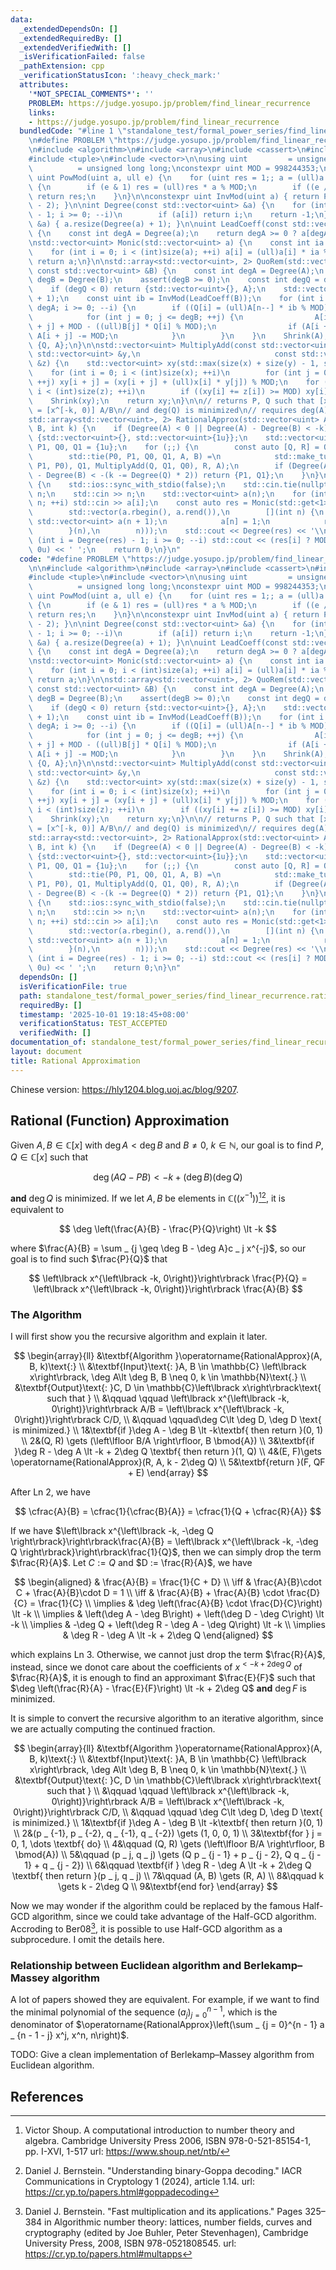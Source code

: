 ```yaml
---
data:
  _extendedDependsOn: []
  _extendedRequiredBy: []
  _extendedVerifiedWith: []
  _isVerificationFailed: false
  _pathExtension: cpp
  _verificationStatusIcon: ':heavy_check_mark:'
  attributes:
    '*NOT_SPECIAL_COMMENTS*': ''
    PROBLEM: https://judge.yosupo.jp/problem/find_linear_recurrence
    links:
    - https://judge.yosupo.jp/problem/find_linear_recurrence
  bundledCode: "#line 1 \"standalone_test/formal_power_series/find_linear_recurrence.rational_approximation.test.cpp\"\
    \n#define PROBLEM \"https://judge.yosupo.jp/problem/find_linear_recurrence\"\n\
    \n#include <algorithm>\n#include <array>\n#include <cassert>\n#include <iostream>\n\
    #include <tuple>\n#include <vector>\n\nusing uint         = unsigned;\nusing ull\
    \          = unsigned long long;\nconstexpr uint MOD = 998244353;\n\nconstexpr\
    \ uint PowMod(uint a, ull e) {\n    for (uint res = 1;; a = (ull)a * a % MOD)\
    \ {\n        if (e & 1) res = (ull)res * a % MOD;\n        if ((e /= 2) == 0)\
    \ return res;\n    }\n}\n\nconstexpr uint InvMod(uint a) { return PowMod(a, MOD\
    \ - 2); }\n\nint Degree(const std::vector<uint> &a) {\n    for (int i = (int)size(a)\
    \ - 1; i >= 0; --i)\n        if (a[i]) return i;\n    return -1;\n}\n\nvoid Shrink(std::vector<uint>\
    \ &a) { a.resize(Degree(a) + 1); }\n\nuint LeadCoeff(const std::vector<uint> &a)\
    \ {\n    const int degA = Degree(a);\n    return degA >= 0 ? a[degA] : 0u;\n}\n\
    \nstd::vector<uint> Monic(std::vector<uint> a) {\n    const int ia = InvMod(LeadCoeff(a));\n\
    \    for (int i = 0; i < (int)size(a); ++i) a[i] = (ull)a[i] * ia % MOD;\n   \
    \ return a;\n}\n\nstd::array<std::vector<uint>, 2> QuoRem(std::vector<uint> A,\
    \ const std::vector<uint> &B) {\n    const int degA = Degree(A);\n    const int\
    \ degB = Degree(B);\n    assert(degB >= 0);\n    const int degQ = degA - degB;\n\
    \    if (degQ < 0) return {std::vector<uint>{}, A};\n    std::vector<uint> Q(degQ\
    \ + 1);\n    const uint ib = InvMod(LeadCoeff(B));\n    for (int i = degQ, n =\
    \ degA; i >= 0; --i) {\n        if ((Q[i] = (ull)A[n--] * ib % MOD) != 0) {\n\
    \            for (int j = 0; j <= degB; ++j) {\n                A[i + j] = A[i\
    \ + j] + MOD - ((ull)B[j] * Q[i] % MOD);\n                if (A[i + j] >= MOD)\
    \ A[i + j] -= MOD;\n            }\n        }\n    }\n    Shrink(A);\n    return\
    \ {Q, A};\n}\n\nstd::vector<uint> MultiplyAdd(const std::vector<uint> &x, const\
    \ std::vector<uint> &y,\n                              const std::vector<uint>\
    \ &z) {\n    std::vector<uint> xy(std::max(size(x) + size(y) - 1, size(z)));\n\
    \    for (int i = 0; i < (int)size(x); ++i)\n        for (int j = 0; j < (int)size(y);\
    \ ++j) xy[i + j] = (xy[i + j] + (ull)x[i] * y[j]) % MOD;\n    for (int i = 0;\
    \ i < (int)size(z); ++i)\n        if ((xy[i] += z[i]) >= MOD) xy[i] -= MOD;\n\
    \    Shrink(xy);\n    return xy;\n}\n\n// returns P, Q such that [x^[-k, 0)] P/Q\
    \ = [x^[-k, 0)] A/B\n// and deg(Q) is minimized\n// requires deg(A) < deg(B)\n\
    std::array<std::vector<uint>, 2> RationalApprox(std::vector<uint> A, std::vector<uint>\
    \ B, int k) {\n    if (Degree(A) < 0 || Degree(A) - Degree(B) < -k)\n        return\
    \ {std::vector<uint>{}, std::vector<uint>{1u}};\n    std::vector<uint> P0 = {1u},\
    \ P1, Q0, Q1 = {1u};\n    for (;;) {\n        const auto [Q, R] = QuoRem(B, A);\n\
    \        std::tie(P0, P1, Q0, Q1, A, B) =\n            std::make_tuple(P1, MultiplyAdd(Q,\
    \ P1, P0), Q1, MultiplyAdd(Q, Q1, Q0), R, A);\n        if (Degree(A) < 0 || Degree(A)\
    \ - Degree(B) < -(k -= Degree(Q) * 2)) return {P1, Q1};\n    }\n}\n\nint main()\
    \ {\n    std::ios::sync_with_stdio(false);\n    std::cin.tie(nullptr);\n    int\
    \ n;\n    std::cin >> n;\n    std::vector<uint> a(n);\n    for (int i = 0; i <\
    \ n; ++i) std::cin >> a[i];\n    const auto res = Monic(std::get<1>(RationalApprox(\n\
    \        std::vector(a.rbegin(), a.rend()),\n        [](int n) {\n           \
    \ std::vector<uint> a(n + 1);\n            a[n] = 1;\n            return a;\n\
    \        }(n),\n        n)));\n    std::cout << Degree(res) << '\\n';\n    for\
    \ (int i = Degree(res) - 1; i >= 0; --i) std::cout << (res[i] ? MOD - res[i] :\
    \ 0u) << ' ';\n    return 0;\n}\n"
  code: "#define PROBLEM \"https://judge.yosupo.jp/problem/find_linear_recurrence\"\
    \n\n#include <algorithm>\n#include <array>\n#include <cassert>\n#include <iostream>\n\
    #include <tuple>\n#include <vector>\n\nusing uint         = unsigned;\nusing ull\
    \          = unsigned long long;\nconstexpr uint MOD = 998244353;\n\nconstexpr\
    \ uint PowMod(uint a, ull e) {\n    for (uint res = 1;; a = (ull)a * a % MOD)\
    \ {\n        if (e & 1) res = (ull)res * a % MOD;\n        if ((e /= 2) == 0)\
    \ return res;\n    }\n}\n\nconstexpr uint InvMod(uint a) { return PowMod(a, MOD\
    \ - 2); }\n\nint Degree(const std::vector<uint> &a) {\n    for (int i = (int)size(a)\
    \ - 1; i >= 0; --i)\n        if (a[i]) return i;\n    return -1;\n}\n\nvoid Shrink(std::vector<uint>\
    \ &a) { a.resize(Degree(a) + 1); }\n\nuint LeadCoeff(const std::vector<uint> &a)\
    \ {\n    const int degA = Degree(a);\n    return degA >= 0 ? a[degA] : 0u;\n}\n\
    \nstd::vector<uint> Monic(std::vector<uint> a) {\n    const int ia = InvMod(LeadCoeff(a));\n\
    \    for (int i = 0; i < (int)size(a); ++i) a[i] = (ull)a[i] * ia % MOD;\n   \
    \ return a;\n}\n\nstd::array<std::vector<uint>, 2> QuoRem(std::vector<uint> A,\
    \ const std::vector<uint> &B) {\n    const int degA = Degree(A);\n    const int\
    \ degB = Degree(B);\n    assert(degB >= 0);\n    const int degQ = degA - degB;\n\
    \    if (degQ < 0) return {std::vector<uint>{}, A};\n    std::vector<uint> Q(degQ\
    \ + 1);\n    const uint ib = InvMod(LeadCoeff(B));\n    for (int i = degQ, n =\
    \ degA; i >= 0; --i) {\n        if ((Q[i] = (ull)A[n--] * ib % MOD) != 0) {\n\
    \            for (int j = 0; j <= degB; ++j) {\n                A[i + j] = A[i\
    \ + j] + MOD - ((ull)B[j] * Q[i] % MOD);\n                if (A[i + j] >= MOD)\
    \ A[i + j] -= MOD;\n            }\n        }\n    }\n    Shrink(A);\n    return\
    \ {Q, A};\n}\n\nstd::vector<uint> MultiplyAdd(const std::vector<uint> &x, const\
    \ std::vector<uint> &y,\n                              const std::vector<uint>\
    \ &z) {\n    std::vector<uint> xy(std::max(size(x) + size(y) - 1, size(z)));\n\
    \    for (int i = 0; i < (int)size(x); ++i)\n        for (int j = 0; j < (int)size(y);\
    \ ++j) xy[i + j] = (xy[i + j] + (ull)x[i] * y[j]) % MOD;\n    for (int i = 0;\
    \ i < (int)size(z); ++i)\n        if ((xy[i] += z[i]) >= MOD) xy[i] -= MOD;\n\
    \    Shrink(xy);\n    return xy;\n}\n\n// returns P, Q such that [x^[-k, 0)] P/Q\
    \ = [x^[-k, 0)] A/B\n// and deg(Q) is minimized\n// requires deg(A) < deg(B)\n\
    std::array<std::vector<uint>, 2> RationalApprox(std::vector<uint> A, std::vector<uint>\
    \ B, int k) {\n    if (Degree(A) < 0 || Degree(A) - Degree(B) < -k)\n        return\
    \ {std::vector<uint>{}, std::vector<uint>{1u}};\n    std::vector<uint> P0 = {1u},\
    \ P1, Q0, Q1 = {1u};\n    for (;;) {\n        const auto [Q, R] = QuoRem(B, A);\n\
    \        std::tie(P0, P1, Q0, Q1, A, B) =\n            std::make_tuple(P1, MultiplyAdd(Q,\
    \ P1, P0), Q1, MultiplyAdd(Q, Q1, Q0), R, A);\n        if (Degree(A) < 0 || Degree(A)\
    \ - Degree(B) < -(k -= Degree(Q) * 2)) return {P1, Q1};\n    }\n}\n\nint main()\
    \ {\n    std::ios::sync_with_stdio(false);\n    std::cin.tie(nullptr);\n    int\
    \ n;\n    std::cin >> n;\n    std::vector<uint> a(n);\n    for (int i = 0; i <\
    \ n; ++i) std::cin >> a[i];\n    const auto res = Monic(std::get<1>(RationalApprox(\n\
    \        std::vector(a.rbegin(), a.rend()),\n        [](int n) {\n           \
    \ std::vector<uint> a(n + 1);\n            a[n] = 1;\n            return a;\n\
    \        }(n),\n        n)));\n    std::cout << Degree(res) << '\\n';\n    for\
    \ (int i = Degree(res) - 1; i >= 0; --i) std::cout << (res[i] ? MOD - res[i] :\
    \ 0u) << ' ';\n    return 0;\n}\n"
  dependsOn: []
  isVerificationFile: true
  path: standalone_test/formal_power_series/find_linear_recurrence.rational_approximation.test.cpp
  requiredBy: []
  timestamp: '2025-10-01 19:18:45+08:00'
  verificationStatus: TEST_ACCEPTED
  verifiedWith: []
documentation_of: standalone_test/formal_power_series/find_linear_recurrence.rational_approximation.test.cpp
layout: document
title: Rational Approximation
---
```


Chinese version: <https://hly1204.blog.uoj.ac/blog/9207>.

## Rational (Function) Approximation

Given $A, B \in \mathbb{C} \left\lbrack x\right\rbrack$ with $\deg A \lt \deg B$ and $B \neq 0$, $k \in \mathbb{N}$, our goal is to find $P, Q \in \mathbb{C} \left\lbrack x\right\rbrack$ such that

$$
\deg \left(AQ - PB\right) \lt -k + \left(\deg B\right)\left(\deg Q\right)
$$

**and** $\deg Q$ is minimized. If we let $A, B$ be elements in $\mathbb{C}\left(\left(x^{-1}\right)\right)$[^ref1][^ref2], it is equivalent to

$$
\deg \left(\frac{A}{B} - \frac{P}{Q}\right) \lt -k
$$

where $\frac{A}{B} = \sum _ {j \geq \deg B - \deg A}c _ j x^{-j}$, so our goal is to find such $\frac{P}{Q}$ that

$$
\left\lbrack x^{\left\lbrack -k, 0\right)}\right\rbrack \frac{P}{Q} = \left\lbrack x^{\left\lbrack -k, 0\right)}\right\rbrack \frac{A}{B}
$$

### The Algorithm

I will first show you the recursive algorithm and explain it later.

$$
\begin{array}{ll}
&\textbf{Algorithm }\operatorname{RationalApprox}(A, B, k)\text{:} \\
&\textbf{Input}\text{: }A, B \in \mathbb{C} \left\lbrack x\right\rbrack, \deg A\lt \deg B, B \neq 0, k \in \mathbb{N}\text{.} \\
&\textbf{Output}\text{: }C, D \in \mathbb{C}\left\lbrack x\right\rbrack\text{ such that } \\
&\qquad \qquad \left\lbrack x^{\left\lbrack -k, 0\right)}\right\rbrack A/B = \left\lbrack x^{\left\lbrack -k, 0\right)}\right\rbrack C/D, \\
&\qquad \qquad\deg C\lt \deg D, \deg D \text{ is minimized.} \\
1&\textbf{if }\deg A - \deg B \lt -k\textbf{ then return }(0, 1) \\
2&(Q, R) \gets (\left\lfloor B/A \right\rfloor, B \bmod{A}) \\
3&\textbf{if }\deg R - \deg A \lt -k + 2\deg Q \textbf{ then return }(1, Q) \\
4&(E, F)\gets \operatorname{RationalApprox}(R, A, k - 2\deg Q) \\
5&\textbf{return }(F, QF + E)
\end{array}
$$

After Ln 2, we have

$$
\cfrac{A}{B} = \cfrac{1}{\cfrac{B}{A}} = \cfrac{1}{Q + \cfrac{R}{A}}
$$

If we have $\left\lbrack x^{\left\lbrack -k, -\deg Q \right\rbrack}\right\rbrack\frac{A}{B} = \left\lbrack x^{\left\lbrack -k, -\deg Q \right\rbrack}\right\rbrack\frac{1}{Q}$, then we can simply drop the term $\frac{R}{A}$. Let $C := Q$ and $D := \frac{R}{A}$, we have

$$
\begin{aligned}
& \frac{A}{B} = \frac{1}{C + D} \\
\iff & \frac{A}{B}\cdot C + \frac{A}{B}\cdot D = 1 \\
\iff & \frac{A}{B} + \frac{A}{B} \cdot \frac{D}{C} = \frac{1}{C} \\
\implies & \deg \left(\frac{A}{B} \cdot \frac{D}{C}\right) \lt -k \\
\implies & \left(\deg A - \deg B\right) + \left(\deg D - \deg C\right) \lt -k \\
\implies & -\deg Q + \left(\deg R - \deg A - \deg Q\right) \lt -k \\
\implies & \deg R - \deg A \lt -k + 2\deg Q
\end{aligned}
$$

which explains Ln 3. Otherwise, we cannot just drop the term $\frac{R}{A}$, instead, since we donot care about the coefficients of $x^{\lt -k + 2\deg Q}$ of $\frac{R}{A}$, it is enough to find an approximant $\frac{E}{F}$ such that $\deg \left(\frac{R}{A} - \frac{E}{F}\right) \lt -k + 2\deg Q$ **and** $\deg F$ is minimized.

It is simple to convert the recursive algorithm to an iterative algorithm, since we are actually computing the continued fraction.

$$
\begin{array}{ll}
&\textbf{Algorithm }\operatorname{RationalApprox}(A, B, k)\text{:} \\
&\textbf{Input}\text{: }A, B \in \mathbb{C} \left\lbrack x\right\rbrack, \deg A\lt \deg B, B \neq 0, k \in \mathbb{N}\text{.} \\
&\textbf{Output}\text{: }C, D \in \mathbb{C}\left\lbrack x\right\rbrack\text{ such that } \\
&\qquad \qquad \left\lbrack x^{\left\lbrack -k, 0\right)}\right\rbrack A/B = \left\lbrack x^{\left\lbrack -k, 0\right)}\right\rbrack C/D, \\
&\qquad \qquad \deg C\lt \deg D, \deg D \text{ is minimized.} \\
1&\textbf{if }\deg A - \deg B \lt -k\textbf{ then return }(0, 1) \\
2&(p _ {-1}, p _ {-2}, q _ {-1}, q _ {-2}) \gets (1, 0, 0, 1) \\
3&\textbf{for } j = 0, 1, \dots \textbf{ do} \\
4&\qquad (Q, R) \gets (\left\lfloor B/A \right\rfloor, B \bmod{A}) \\
5&\qquad (p _ j, q _ j) \gets (Q p _ {j - 1} + p _ {j - 2}, Q q _ {j - 1} + q _ {j - 2}) \\
6&\qquad \textbf{if } \deg R - \deg A \lt -k + 2\deg Q \textbf{ then return }(p _ j, q _ j) \\
7&\qquad (A, B) \gets (R, A) \\
8&\qquad k \gets k - 2\deg Q \\
9&\textbf{end for}
\end{array}
$$

Now we may wonder if the algorithm could be replaced by the famous Half-GCD algorithm, since we could take advantage of the Half-GCD algorithm. Accroding to Ber08[^ref3], it is possible to use Half-GCD algorithm as a subprocedure. I omit the details here.

### Relationship between Euclidean algorithm and Berlekamp–Massey algorithm

A lot of papers showed they are equivalent. For example, if we want to find the minimal polynomial of the sequence $\left(a _ j\right) _ {j = 0}^{n - 1}$, which is the denominator of $\operatorname{RationalApprox}\left(\sum _ {j = 0}^{n - 1} a _ {n - 1 - j} x^j, x^n, n\right)$.

TODO: Give a clean implementation of Berlekamp–Massey algorithm from Euclidean algorithm.

## References

[^ref1]: Victor Shoup. A computational introduction to number theory and algebra. Cambridge University Press 2006, ISBN 978-0-521-85154-1, pp. I-XVI, 1-517 url: <https://www.shoup.net/ntb/>
[^ref2]: Daniel J. Bernstein. "Understanding binary-Goppa decoding." IACR Communications in Cryptology 1 (2024), article 1.14. url: <https://cr.yp.to/papers.html#goppadecoding>
[^ref3]: Daniel J. Bernstein. "Fast multiplication and its applications." Pages 325–384 in Algorithmic number theory: lattices, number fields, curves and cryptography (edited by Joe Buhler, Peter Stevenhagen), Cambridge University Press, 2008, ISBN 978-0521808545. url: <https://cr.yp.to/papers.html#multapps>
